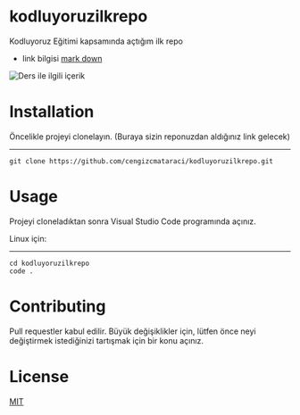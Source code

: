 # kodluyoruzilkrepo
Kodluyoruz Eğitimi kapsamında açtığım ilk repo

* link bilgisi [mark down](https://google.com)

![Ders ile ilgili içerik](https://imgyukle.com/f/2022/02/13/Ek0etp.png)


# Installation
Öncelikle projeyi clonelayın. (Buraya sizin reponuzdan aldığınız link gelecek)
***

```
git clone https://github.com/cengizcmataraci/kodluyoruzilkrepo.git
```


# Usage
Projeyi cloneladıktan sonra Visual Studio Code programında açınız.

Linux için:
***

```
cd kodluyoruzilkrepo
code .
```


# Contributing
Pull requestler kabul edilir. Büyük değişiklikler için, lütfen önce neyi değiştirmek istediğinizi tartışmak için bir konu açınız.

# License
[MIT](https://choosealicense.com/licenses/mit/)
